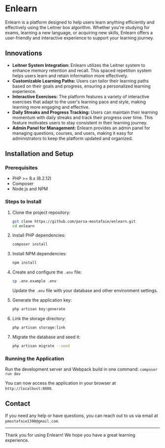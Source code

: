 # Enlearn

Enlearn is a platform designed to help users learn anything efficiently and effectively using the Leitner box algorithm. Whether you're studying for exams, learning a new language, or acquiring new skills, Enlearn offers a user-friendly and interactive experience to support your learning journey.

## Innovations

- **Leitner System Integration:** Enlearn utilizes the Leitner system to enhance memory retention and recall. This spaced repetition system helps users learn and retain information more effectively.
- **Customizable Learning Paths:** Users can tailor their learning paths based on their goals and progress, ensuring a personalized learning experience.
- **Interactive Exercises:** The platform features a variety of interactive exercises that adapt to the user's learning pace and style, making learning more engaging and effective.
- **Daily Streaks and Progress Tracking:** Users can maintain their learning momentum with daily streaks and track their progress over time. This feature motivates users to stay consistent in their learning journey.
- **Admin Panel for Management:** Enlearn provides an admin panel for managing questions, courses, and users, making it easy for administrators to keep the platform updated and organized.

## Installation and Setup

### Prerequisites

- PHP >= 8.x (8.2.12)
- Composer
- Node.js and NPM

### Steps to Install

1. Clone the project repository:
    ```bash
    git clone https://github.com/parsa-mostafaie/enlearn.git
    cd enlearn
    ```

2. Install PHP dependencies:
    ```bash
    composer install
    ```

3. Install NPM dependencies:
    ```bash
    npm install
    ```

4. Create and configure the `.env` file:
    ```bash
    cp .env.example .env
    ```
    Update the `.env` file with your database and other environment settings.

5. Generate the application key:
    ```bash
    php artisan key:generate
    ```

6. Link the storage directory:
    ```bash
    php artisan storage:link
    ```

7. Migrate the database and seed it:
    ```bash
    php artisan migrate --seed
    ```

### Running the Application

Run the development server and Webpack build in one command:
    ```
    composer run dev
    ```

You can now access the application in your browser at `http://localhost:8000`.

## Contact

If you need any help or have questions, you can reach out to us via email at `pmostafaie1390@gmail.com`.

---

Thank you for using Enlearn! We hope you have a great learning experience.
